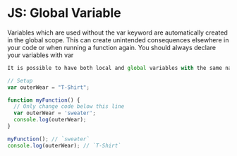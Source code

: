 # JS: Global Variable

Variables which are used without the var keyword are automatically created in the global scope. This can create unintended consequences elsewhere in your code or when running a function again. You should always declare your variables with var

```js
It is possible to have both local and global variables with the same name. When you do this, the local variable takes precedence over the global variable.

// Setup
var outerWear = "T-Shirt";

function myFunction() {
  // Only change code below this line
  var outerWear = 'sweater';
  console.log(outerWear);
}

myFunction(); // `sweater`
console.log(outerWear); // `T-Shirt`
```